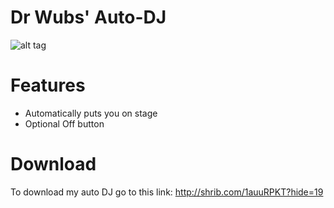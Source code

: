Dr Wubs' Auto-DJ
=======
![alt tag](https://i.imgur.com/myAGPXV.png)

Features
=======

* Automatically puts you on stage
* Optional Off button

Download
=======
To download my auto DJ go to this link: http://shrib.com/1auuRPKT?hide=19
